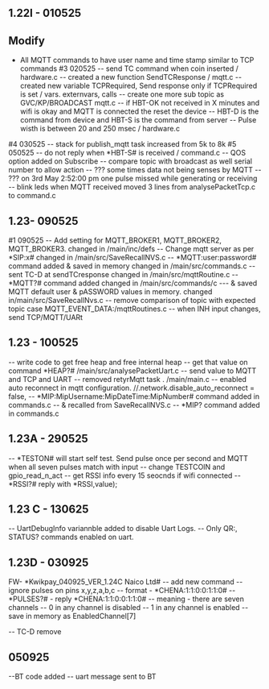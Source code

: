 ## 1.22I - 010525
## Modify
- All MQTT commands to have user name and time stamp similar to TCP commands
#3 020525
-- send TC command when coin inserted / hardware.c
-- created a new function SendTCResponse / mqtt.c
-- created new variable TCPRequired, Send response only if TCPRequired is set / vars. externvars, calls
-- create one more sub topic as GVC/KP/BROADCAST mqtt.c
-- if HBT-OK not received in X minutes and wifi is okay and MQTT is connected the reset the device
-- HBT-D is the command from device and HBT-S is the command from server
-- Pulse wisth is between 20 and 250 msec / hardware.c

#4 030525
-- stack for publish_mqtt task increased from 5k to 8k
#5 050525
-- do not reply when *HBT-S# is received / command.c
-- QOS option added on Subscribe
-- compare topic with broadcast as well serial number to allow action
-- ??? some times data not being senses by MQTT
-- ??? on 3rd May 2:52:00 pm one pulse missed while generating or receiving
-- blink leds when MQTT received moved 3 lines from analysePacketTcp.c to command.c

## 1.23- 090525
#1 090525
-- Add setting for MQTT_BROKER1, MQTT_BROKER2, MQTT_BROKER3. changed in /main/inc/defs
-- Change mqtt server as per *SIP:x# changed in /main/src/SaveRecallNVS.c
-- *MQTT:user:password# command added & saved in memory  changed in /main/src/commands.c
-- sent TC-D at sendTCresponse  changed in /main/src/mqttRoutine.c
-- *MQTT?# command added changed in /main/src/commands/c
--- & saved MQTT default user & pASSWORD values in memory. changed in/main/src/SaveRecallNvs.c
-- remove comparison of topic with expected topic  case MQTT_EVENT_DATA:/mqttRoutines.c
-- when INH input changes, send TCP/MQTT/UARt

## 1.23 - 100525
-- write code to get free heap and free internal heap
-- get that value on command *HEAP?# /main/src/analysePacketUart.c
-- send value to MQTT and TCP and UART 
-- removed retyrMqtt task . /main/main.c
-- enabled auto reconnect in mqtt configuration. //.network.disable_auto_reconnect = false,
-- *MIP:MipUsername:MipDateTime:MipNumber# command added in commands.c
-- & recalled from SaveRecallNVS.c
-- *MIP? command added in commands.c

## 1.23A - 290525
-- *TESTON# will start self test. Send pulse once per second and MQTT when all seven pulses match with input
-- change TESTCOIN and gpio_read_n_act
-- get RSSI info every 15 seocnds if wifi connected
-- *RSSI?# reply with *RSSI,value);


## 1.23 C - 130625
-- UartDebugInfo variannble added to disable Uart Logs.
-- Only QR:, STATUS? commands enabled on uart.


## 1.23D - 030925
FW- *Kwikpay_040925_VER_1.24C Naico Ltd#
-- add new command
-- ignore pulses on pins x,y,z,a,b,c
-- format - *CHENA:1:1:0:0:1:1:0#
-- *PULSES?# - reply *CHENA:1:1:0:0:1:1:0#
-- meaning - there are seven channels 
-- 0 in any channel is disabled 
-- 1 in any channel is enabled
-- save in memory as EnabledChannel[7]


-- TC-D remove

## 050925
--BT code added
-- uart message sent to BT